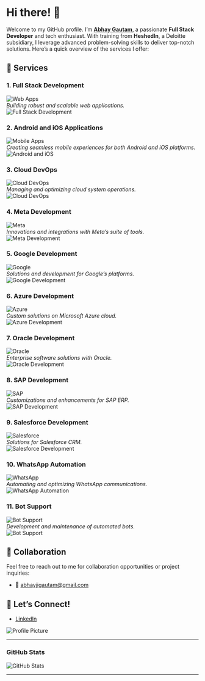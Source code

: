# Hi there! 👋

Welcome to my GitHub profile. I’m **[Abhay Gautam](mailto:abhayjigautam@gmail.com)**, a passionate **Full Stack Developer** and tech enthusiast. With training from **HeshedIn**, a Deloitte subsidiary, I leverage advanced problem-solving skills to deliver top-notch solutions. Here’s a quick overview of the services I offer:

## 🚀 Services

### 1. **Full Stack Development**
![Web Apps](https://img.shields.io/badge/Service-Full_Stack_Development-blue?logo=web&logoColor=white)  
*Building robust and scalable web applications.*  
![Full Stack Development](https://media.giphy.com/media/l3vR1a1rEZn6LMjti/giphy.gif)

### 2. **Android and iOS Applications**
![Mobile Apps](https://img.shields.io/badge/Service-Android_iOS_App_Development-green?logo=android&logoColor=white)  
*Creating seamless mobile experiences for both Android and iOS platforms.*  
![Android and iOS](https://media.giphy.com/media/3o6Zt5zq0s7H27FvTS/giphy.gif)

### 3. **Cloud DevOps**
![Cloud DevOps](https://img.shields.io/badge/Service-Cloud_DevOps-orange?logo=cloud&logoColor=white)  
*Managing and optimizing cloud system operations.*  
![Cloud DevOps](https://media.giphy.com/media/3o6Zt5zq0s7H27FvTS/giphy.gif)

### 4. **Meta Development**
![Meta](https://img.shields.io/badge/Service-Meta_Development-purple?logo=facebook&logoColor=white)  
*Innovations and integrations with Meta’s suite of tools.*  
![Meta Development](https://media.giphy.com/media/l3vR1a1rEZn6LMjti/giphy.gif)

### 5. **Google Development**
![Google](https://img.shields.io/badge/Service-Google_Development-red?logo=google&logoColor=white)  
*Solutions and development for Google’s platforms.*  
![Google Development](https://media.giphy.com/media/3o6Zt5zq0s7H27FvTS/giphy.gif)

### 6. **Azure Development**
![Azure](https://img.shields.io/badge/Service-Azure_Development-blue?logo=microsoft-azure&logoColor=white)  
*Custom solutions on Microsoft Azure cloud.*  
![Azure Development](https://media.giphy.com/media/3o6Zt5zq0s7H27FvTS/giphy.gif)

### 7. **Oracle Development**
![Oracle](https://img.shields.io/badge/Service-Oracle_Development-orange?logo=oracle&logoColor=white)  
*Enterprise software solutions with Oracle.*  
![Oracle Development](https://media.giphy.com/media/l3vR1a1rEZn6LMjti/giphy.gif)

### 8. **SAP Development**
![SAP](https://img.shields.io/badge/Service-SAP_Development-blue?logo=sap&logoColor=white)  
*Customizations and enhancements for SAP ERP.*  
![SAP Development](https://media.giphy.com/media/3o6Zt5zq0s7H27FvTS/giphy.gif)

### 9. **Salesforce Development**
![Salesforce](https://img.shields.io/badge/Service-Salesforce_Development-blue?logo=salesforce&logoColor=white)  
*Solutions for Salesforce CRM.*  
![Salesforce Development](https://media.giphy.com/media/l3vR1a1rEZn6LMjti/giphy.gif)

### 10. **WhatsApp Automation**
![WhatsApp](https://img.shields.io/badge/Service-WhatsApp_Automation-green?logo=whatsapp&logoColor=white)  
*Automating and optimizing WhatsApp communications.*  
![WhatsApp Automation](https://media.giphy.com/media/3o6Zt5zq0s7H27FvTS/giphy.gif)

### 11. **Bot Support**
![Bot Support](https://img.shields.io/badge/Service-Bot_Support-yellow?logo=bot&logoColor=white)  
*Development and maintenance of automated bots.*  
![Bot Support](https://media.giphy.com/media/l3vR1a1rEZn6LMjti/giphy.gif)

## 🤝 Collaboration

Feel free to reach out to me for collaboration opportunities or project inquiries:

- 📧 [abhayjigautam@gmail.com](mailto:abhayjigautam@gmail.com)

## 🌟 Let’s Connect!

- [LinkedIn](https://linkedin.com/in/abhay-be-pu)

![Profile Picture](https://avatars.githubusercontent.com/u/67030039?s=400&u=44d609e6e3a5ef1e796e4310734ceb27db436875&v=4)

---

### **GitHub Stats**

![GitHub Stats](https://github-readme-stats.vercel.app/api?username=agkpupe&show_icons=true&hide_title=true&hide=prs&count_private=true&theme=radical)

---


